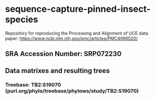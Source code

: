 # sequence-capture-pinned-insect-species

Repository for reproducing the Processing and Alignment of UCE data.
paper: https://www.ncbi.nlm.nih.gov/pmc/articles/PMC4996520/

## SRA Accession Number: SRP072230

## Data matrixes and resulting trees
### Treebase: TB2:S19070 (purl.org/phylo/treebase/phylows/study/TB2:S19070)
